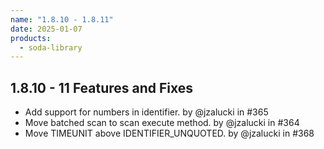 ```yaml
---
name: "1.8.10 - 1.8.11"
date: 2025-01-07
products:
  - soda-library
---
```


## 1.8.10 - 11 Features and Fixes

* Add support for numbers in identifier. by @jzalucki in #365
* Move batched scan to scan execute method. by @jzalucki in #364
* Move TIMEUNIT above IDENTIFIER_UNQUOTED. by @jzalucki in #368